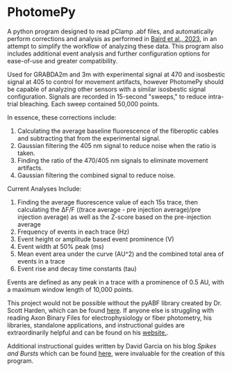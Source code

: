 # PhotomePy

A python program designed to read pClamp .abf files, and automatically perform corrections and analysis as performed in [Baird et al., 2023](https://doi.org/10.1007/s00213-023-06340-8), in an attempt to simplify the workflow of analyzing these data. This program also includes additional event analysis and further configuration options for ease-of-use and greater compatibility.

Used for GRABDA2m and 3m with experimental signal at 470 and isosbestic signal at 405 to control for movement artifacts, however PhotomePy should be capable of analyzing other sensors with a similar isosbestic signal configuration.
Signals are recorded in 15-second "sweeps," to reduce intra-trial bleaching. Each sweep contained 50,000 points.

In essence, these corrections include:
1. Calculating the average baseline fluorescence of the fiberoptic cables and subtracting that from the experimental signal.
2. Gaussian filtering the 405 nm signal to reduce noise when the ratio is taken.
3. Finding the ratio of the 470/405 nm signals to eliminate movement artifacts.
4. Gaussian filtering the combined signal to reduce noise.

Current Analyses Include:
1. Finding the average fluorescence value of each 15s trace, then calculating the ΔF/F ((trace average - pre injection average)/pre injection average) as well as the Z-score based on the pre-injection average
2. Frequency of events in each trace (Hz)
3. Event height or amplitude based event prominence (V)
4. Event width at 50% peak (ms)
5. Mean event area under the curve (AU^2) and the combined total area of events in a trace
6. Event rise and decay time constants (tau)

Events are defined as any peak in a trace with a prominence of 0.5 AU, with a maximum window length of 10,000 points.

This project would not be possible without the pyABF library created by Dr. Scott Harden, which can be found [here](https://github.com/swharden/pyABF). If anyone else is struggling with reading Axon Binary Files for electrophysiology or fiber photometry, his libraries, standalone applications, and instructional guides are extraordinarily helpful and can be found on his [website.](https://swharden.com/pyabf/). 

Additional instructional guides written by David Garcia on his blog *Spikes and Bursts* which can be found [here](https://spikesandbursts.wordpress.com/about/), were invaluable for the creation of this program.
